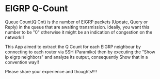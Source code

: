 # EIGRP Q-Count
Queue Count(Q Cnt) is the number of EIGRP packets (Update, Query or Reply) in the queue that are awaiting transmission. Ideally, you want this number to be "0" otherwise it might be an indication of congestion on the network!!                    
 
 This App aimed to extract the Q Count for each EIGRP neighbour by connecting to each router via SSH (Paramiko) then by executing the "Show ip eigrp neighbors" and analyze its output, consequently Show that in a convention way!!                                             
 
 
 Please share your experience and thoughts!!!!                 
